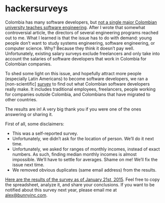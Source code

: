 # hackersurveys

Colombia has many software developers, but [not a single major Colombian university teaches software engineering](http://blog.bunnyinc.com/colombia-doesnt-software-engineers-really-not-even-one/). After I wrote that somewhat controversial article, the directors of several engineering programs reached out to me. What I learned is that the issue has to do with demand: young people don’t want to study systems engineering, software engineering, or computer science. Why? Because they think it doesn’t pay well. Unfortunately, existing salary surveys exclude freelancers and only take into account the salaries of software developers that work in Colombia for Colombian companies.

To shed some light on this issue, and hopefully attract more people (especially Latin Americans) to become software developers, we ran a [non-scientific] [survey](http://blog.bunnyinc.com/survey-much-colombian-software-developers-really-make-2015/) to find out what Colombian software developers really make. It includes traditional employees, freelancers, people working for companies outside Colombia, and Colombians that have migrated to other countries.

The results are in! A very big thank you if you were one of the ones answering or sharing it.

First of all, some disclaimers:

- This was a self-reported survey.
- Unfortunately, we didn’t ask for the location of person. We’ll do it next time.
- Unfortunately, we asked for ranges of monthly incomes, instead of exact numbers. As such, finding median monthly incomes is almost impossible. We’ll have to settle for averages. Shame on me! We’ll fix the issue next time.
- We removed obvious duplicates (same email address) from the results.

[Here are the results of the survey as of January 21st, 2015](https://github.com/bunnyinc/hackersurveys/blob/master/salary_survey_colombians_2015.csv). Feel free to copy the spreadsheet, analyze it, and share your conclusions. If you want to be notified about this survey next year, please email me at alex@bunnyinc.com.
